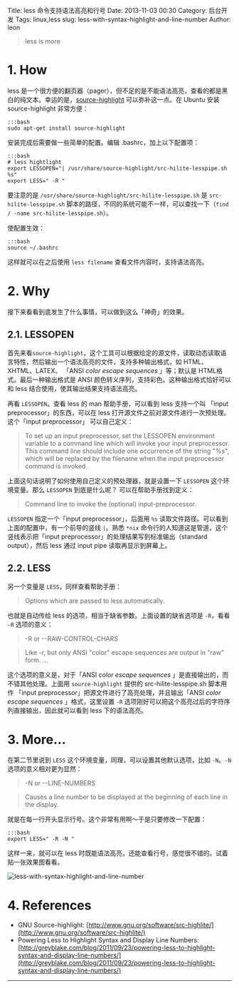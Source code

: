 Title: less 命令支持语法高亮和行号
Date: 2013-11-03 00:30
Category: 后台开发
Tags: linux,less
slug: less-with-syntax-highlight-and-line-number
Author: leon


> less is more

# 1. How

less 是一个很方便的翻页器（pager），但不足的是不能语法高亮，查看的都是黑白的纯文本。幸运的是，[source-highlight](http://www.gnu.org/software/src-highlite/) 可以弥补这一点。在 Ubuntu 安装 source-highlight 非常方便：

    :::bash
    sudo apt-get install source-highlight

安装完成后需要做一些简单的配置。编辑 .bashrc，加上以下配置项：

    :::bash
    # less hightlight
    export LESSOPEN="| /usr/share/source-highlight/src-hilite-lesspipe.sh %s"
    export LESS=" -R "

要注意的是 `/usr/share/source-highlight/src-hilite-lesspipe.sh` 是 `src-hilite-lesspipe.sh` 脚本的路径，不同的系统可能不一样，可以查找一下（`find / -name src-hilite-lesspipe.sh`）。

使配置生效：

    :::bash
    source ~/.bashrc

这样就可以在之后使用 `less filename` 查看文件内容时，支持语法高亮。

# 2. Why

接下来看看到底发生了什么事情，可以做到这么「神奇」的效果。

## 2.1. LESSOPEN

首先来看`source-highlight`，这个工具可以根据给定的源文件，读取动态读取语言特性，然后输出一个语法高亮的文件，支持多种输出格式，如 HTML、XHTML、LATEX、 「ANSI _color escape sequences_ 」等；默认是 HTML格式。最后一种输出格式是 ANSI 颜色转义序列，支持彩色。这种输出格式恰好可以和 less 结合使用，使其输出结果支持语法高亮。

再看 `LESSOPEN`。查看 less 的 man 帮助手册，可以看到 less 支持一个叫 「input preprocessor」的东西，可以在 less 打开源文件之前对源文件进行一次预处理。这个「input preprocessor」 可以自己定义：

> To  set up an input preprocessor, set the LESSOPEN environment variable to a command line which will invoke your input preprocessor.  This command line should include one occurrence of the string "%s", which will be replaced by the  filename  when  the input preprocessor command is invoked.

上面这句话说明了如何使用自己定义的预处理器，就是设置一下 `LESSOPEN` 这个环境变量。那么 `LESSOPEN` 到底是什么呢？ 可以在帮助手册找到定义：

> Command line to invoke the (optional) input-preprocessor.

`LESSOPEN` 指定一个「input preprocessor」，后面用 `%s` 读取文件路径。可以看到上面的配置中，有一个前导的竖线 `|`。熟悉 `*nix` 命令行的人知道这是管道，这个竖线表示把「input preprocessor」的处理结果写到标准输出（standard output），然后 less 通过 input pipe 读取再显示到屏幕上。

## 2.2. LESS

另一个变量是 `LESS`，同样查看帮助手册：

> Options which are passed to less automatically.

也就是自动传给 less 的选项，相当于缺省参数。上面设置的缺省选项是 `-R`，看看 `-R` 选项的意义：

> -R or --RAW-CONTROL-CHARS

> Like -r, but only ANSI "color" escape sequences are output in "raw" form. ...

这个选项的意义是，对于「ANSI _color escape sequences_ 」是直接输出的，而不错其他处理。上面用 `source-highlight` 提供的 src-hilite-lesspipe.sh 脚本用作 「input preprocessor」把源文件进行了高亮处理，并且输出「ANSI _color escape sequences_ 」格式，这里设置 `-R` 选项刚好可以把这个高亮过后的字符序列直接输出，因此就可以看到 less 下的语法高亮。

# 3. More...

在第二节里说到 `LESS` 这个环境变量，同理，可以设置其他默认选项，比如 `-N`。`-N` 选项的意义相对更为显然：

> -N or --LINE-NUMBERS

> Causes a line number to be displayed at the beginning of each line in the display.

就是在每一行开头显示行号。这个非常有用啊～于是只要修改一下配置：

    :::bash
    export LESS=" -R -N "

这样一来，就可以在 less 时既能语法高亮，还能查看行号，感觉很不错的。试着贴一张效果图看看。

![less-with-syntax-highlight-and-line-number](http://ww3.sinaimg.cn/large/65df5320tw1ea3o9tmdirj20ch0alq3h.jpg)

# 4. References

- GNU Source-highlight: [http://www.gnu.org/software/src-highlite/](http://www.gnu.org/software/src-highlite/)
- Powering Less to Highlight Syntax and Display Line Numbers:  [http://greyblake.com/blog/2011/09/23/powering-less-to-highlight-syntax-and-display-line-numbers/](http://greyblake.com/blog/2011/09/23/powering-less-to-highlight-syntax-and-display-line-numbers/)

----

